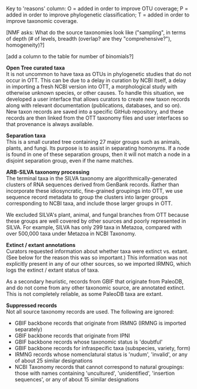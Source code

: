<!-- follows table -->

Key to 'reasons' column: O = added in order to improve OTU coverage; P
= added in order to improve phylogenetic classification; T = added in
order to improve taxonomic coverage.

[NMF asks: What do the source taxonomies look like ("sampling", in
terms of depth (# of levels, breadth (overlap? are they
"comprehensive?"), homogeneity)?]

[add a column to the table for number of binomials?]

**Open Tree curated taxa**  
It is not uncommon to have taxa as OTUs in
phylogenetic studies that do not occur in OTT.  This can be due to a
delay in curation by NCBI itself, a delay in importing a fresh NCBI
version into OTT, a morphological study with otherwise unknown
species, or other causes.  To handle this situation, we developed
a user interface that allows curators to create new taxon records along with relevant
documentation (publications, databases, and so on).  New taxon records
are saved into a specific GitHub repository, and these records are then
linked from the OTT taxonomy files and user interfaces so that
provenance is always available.

**Separation taxa**  
This is a small curated tree containing 27 major groups such
as animals, plants, and fungi.  Its purpose is to assist
in separating homonyms.  If a node
is found in one of these separation groups, then it will not match a
node in a disjoint separation group, even if the name matches.

**ARB-SILVA taxonomy processing**  
The terminal taxa in the SILVA taxonomy are algorithmically-generated
clusters of RNA sequences derived from GenBank records.  Rather than
incorporate these idiosyncratic, fine-grained groupings into OTT, we
use sequence record metadata to group the clusters into larger groups
corresponding to NCBI taxa, and include those larger groups in OTT.

We excluded SILVA's plant, animal, and fungal branches from OTT
because these groups are well covered by other sources and poorly
represented in SILVA.  For example, SILVA has only 299 taxa in
Metazoa, compared with over 500,000 taxa under Metazoa in NCBI Taxonomy.

**Extinct / extant annotations**  
Curators requested information about whether taxa were extinct
vs. extant.  (See below for the reason this was so important.) This
information was not explicitly present in any of our other sources, so we imported IRMNG,
which logs the extinct / extant status of taxa.

As a secondary heuristic, records from GBIF that originate from
PaleoDB, and do not come from any other taxonomic source, are
annotated extinct.  This is not completely reliable, as some PaleoDB taxa are extant.

**Suppressed records**  
Not all source taxonomy records are used.  The following are ignored:

* GBIF backbone records that originate from IRMNG (IRMNG is imported separately)
* GBIF backbone records that originate from IPNI
* GBIF backbone records whose taxonomic status is 'doubtful'
* GBIF backbone records for infraspecific taxa (subspecies, variety, form)
* IRMNG records whose nomenclatural status is 'nudum', 'invalid', or any of
  about 25 similar designations
* NCBI Taxonomy records that cannot correspond to natural groupings:
  those with names containing 'uncultured', 'unidentified', 'insertion
  sequences', or any of about 15 similar designations
